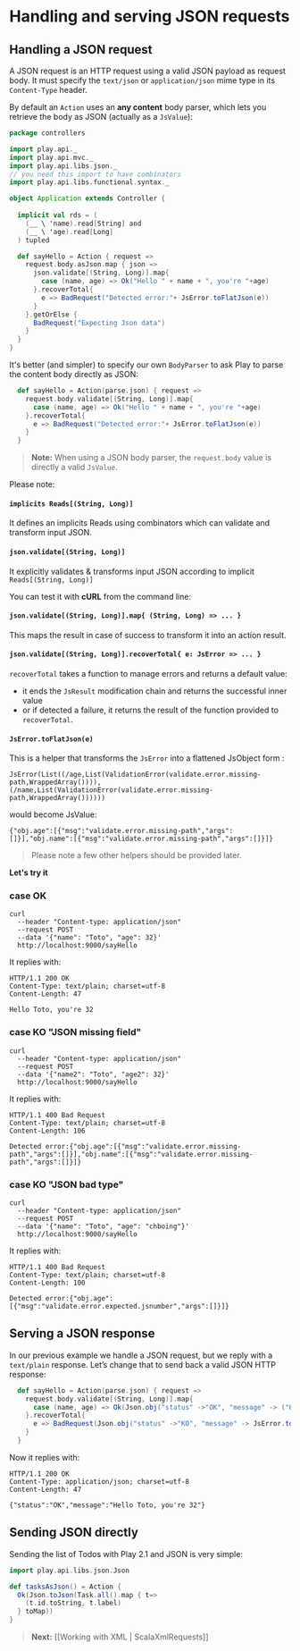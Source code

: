 # Handling and serving JSON requests

## Handling a JSON request

A JSON request is an HTTP request using a valid JSON payload as request body. It must specify the `text/json` or `application/json` mime type in its `Content-Type` header.

By default an `Action` uses an **any content** body parser, which lets you retrieve the body as JSON (actually as a `JsValue`):

```scala
package controllers

import play.api._
import play.api.mvc._
import play.api.libs.json._
// you need this import to have combinators
import play.api.libs.functional.syntax._

object Application extends Controller {
  
  implicit val rds = (
    (__ \ 'name).read[String] and
    (__ \ 'age).read[Long]
  ) tupled

  def sayHello = Action { request =>
    request.body.asJson.map { json =>
      json.validate[(String, Long)].map{ 
        case (name, age) => Ok("Hello " + name + ", you're "+age)
      }.recoverTotal{
        e => BadRequest("Detected error:"+ JsError.toFlatJson(e))
      }
    }.getOrElse {
      BadRequest("Expecting Json data")
    }
  }
}
```

It's better (and simpler) to specify our own `BodyParser` to ask Play to parse the content body directly as JSON:

```scala
  def sayHello = Action(parse.json) { request =>
    request.body.validate[(String, Long)].map{ 
      case (name, age) => Ok("Hello " + name + ", you're "+age)
    }.recoverTotal{
      e => BadRequest("Detected error:"+ JsError.toFlatJson(e))
    }
  }
```

> **Note:** When using a JSON body parser, the `request.body` value is directly a valid `JsValue`. 

Please note:

#### `implicits Reads[(String, Long)]` 
It defines an implicits Reads using combinators which can validate and transform input JSON.

#### `json.validate[(String, Long)]` 
It explicitly validates & transforms input JSON according to implicit `Reads[(String, Long)]`


You can test it with **cURL** from the command line:

#### `json.validate[(String, Long)].map{ (String, Long) => ... } `

This maps the result in case of success to transform it into an action result.

#### `json.validate[(String, Long)].recoverTotal{ e: JsError => ... }`

`recoverTotal` takes a function to manage errors and returns a default value:
- it ends the `JsResult` modification chain and returns the successful inner value 
- or if detected a failure, it returns the result of the function provided to `recoverTotal`.

#### `JsError.toFlatJson(e)`
This is a helper that transforms the `JsError` into a flattened JsObject form :

```
JsError(List((/age,List(ValidationError(validate.error.missing-path,WrappedArray()))), (/name,List(ValidationError(validate.error.missing-path,WrappedArray())))))
```

would become JsValue:

```
{"obj.age":[{"msg":"validate.error.missing-path","args":[]}],"obj.name":[{"msg":"validate.error.missing-path","args":[]}]}
```

> Please note a few other helpers should be provided later.


**Let's try it**

### case OK
```
curl 
  --header "Content-type: application/json" 
  --request POST 
  --data '{"name": "Toto", "age": 32}' 
  http://localhost:9000/sayHello
```

It replies with:

```
HTTP/1.1 200 OK
Content-Type: text/plain; charset=utf-8
Content-Length: 47

Hello Toto, you're 32
```

### case KO "JSON missing field"
```
curl 
  --header "Content-type: application/json" 
  --request POST 
  --data '{"name2": "Toto", "age2": 32}' 
  http://localhost:9000/sayHello
```

It replies with:


```
HTTP/1.1 400 Bad Request
Content-Type: text/plain; charset=utf-8
Content-Length: 106

Detected error:{"obj.age":[{"msg":"validate.error.missing-path","args":[]}],"obj.name":[{"msg":"validate.error.missing-path","args":[]}]}
```

### case KO "JSON bad type"
```
curl 
  --header "Content-type: application/json" 
  --request POST 
  --data '{"name": "Toto", "age": "chboing"}' 
  http://localhost:9000/sayHello
```

It replies with:


```
HTTP/1.1 400 Bad Request
Content-Type: text/plain; charset=utf-8
Content-Length: 100

Detected error:{"obj.age":[{"msg":"validate.error.expected.jsnumber","args":[]}]}
```


## Serving a JSON response

In our previous example we handle a JSON request, but we reply with a `text/plain` response. Let’s change that to send back a valid JSON HTTP response:

```scala
  def sayHello = Action(parse.json) { request =>
    request.body.validate[(String, Long)].map{ 
      case (name, age) => Ok(Json.obj("status" ->"OK", "message" -> ("Hello "+name+" , you're "+age) ))
    }.recoverTotal{
      e => BadRequest(Json.obj("status" ->"KO", "message" -> JsError.toFlatJson(e)))
    }
  }
```

Now it replies with:

```
HTTP/1.1 200 OK
Content-Type: application/json; charset=utf-8
Content-Length: 47

{"status":"OK","message":"Hello Toto, you're 32"}
```

## Sending JSON directly

Sending the list of Todos with Play 2.1 and JSON is very simple:

```scala
import play.api.libs.json.Json

def tasksAsJson() = Action {
  Ok(Json.toJson(Task.all().map { t=>
    (t.id.toString, t.label)
  } toMap))
}
```

> **Next:** [[Working with XML | ScalaXmlRequests]]